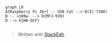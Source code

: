

```mermaid
graph LR
A[Raspberry Pi 3b+] -- USB Cat --> B(IC-7300)
B -- <100w  --> D{MFJ-939}
D --> E{HB-OCF}


```
> Written with [StackEdit](https://stackedit.io/).
<!--stackedit_data:
eyJoaXN0b3J5IjpbMTU2NTM2MDIyXX0=
-->